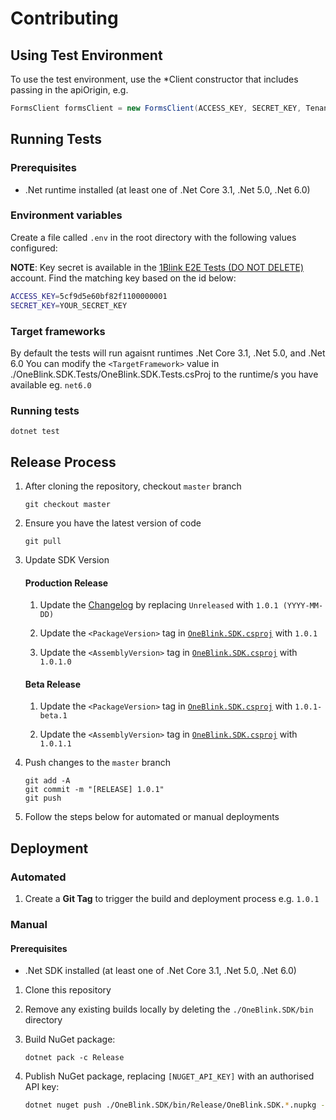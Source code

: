 # Contributing

## Using Test Environment

To use the test environment, use the \*Client constructor that includes passing in the apiOrigin, e.g.

```c#
FormsClient formsClient = new FormsClient(ACCESS_KEY, SECRET_KEY, TenantName.ONEBLINK_TEST);
```

## Running Tests

### Prerequisites

-   .Net runtime installed (at least one of .Net Core 3.1, .Net 5.0, .Net 6.0)

### Environment variables

Create a file called `.env` in the root directory with the following values configured:

**NOTE**: Key secret is available in the [1Blink E2E Tests (DO NOT DELETE)](https://console-test.oneblink.io/organisations/5c58beb2ff59481100000002/keys) account. Find the matching key based on the id below:

```sh
ACCESS_KEY=5cf9d5e60bf82f1100000001
SECRET_KEY=YOUR_SECRET_KEY
```

### Target frameworks

By default the tests will run agaisnt runtimes .Net Core 3.1, .Net 5.0, and .Net 6.0
You can modify the `<TargetFramework>` value in ./OneBlink.SDK.Tests/OneBlink.SDK.Tests.csProj to the runtime/s you have available eg. `net6.0`

### Running tests

```
dotnet test
```

## Release Process

1.  After cloning the repository, checkout `master` branch

    ```
    git checkout master
    ```

1.  Ensure you have the latest version of code

    ```
    git pull
    ```

1.  Update SDK Version

    #### Production Release

    1.  Update the [Changelog](./CHANGELOG.md) by replacing `Unreleased` with `1.0.1 (YYYY-MM-DD)`

    1.  Update the `<PackageVersion>` tag in [`OneBlink.SDK.csproj`](./OneBlink.SDK/OneBlink.SDK.csproj) with `1.0.1`

    1.  Update the `<AssemblyVersion>` tag in [`OneBlink.SDK.csproj`](./OneBlink.SDK/OneBlink.SDK.csproj) with `1.0.1.0`

    #### Beta Release

    1.  Update the `<PackageVersion>` tag in [`OneBlink.SDK.csproj`](./OneBlink.SDK/OneBlink.SDK.csproj) with `1.0.1-beta.1`

    1.  Update the `<AssemblyVersion>` tag in [`OneBlink.SDK.csproj`](./OneBlink.SDK/OneBlink.SDK.csproj) with `1.0.1.1`

1.  Push changes to the `master` branch

    ```
    git add -A
    git commit -m "[RELEASE] 1.0.1"
    git push
    ```

1.  Follow the steps below for automated or manual deployments

## Deployment

### Automated

1.  Create a **Git Tag** to trigger the build and deployment process e.g. `1.0.1`

### Manual

#### Prerequisites

-   .Net SDK installed (at least one of .Net Core 3.1, .Net 5.0, .Net 6.0)

1.  Clone this repository

1.  Remove any existing builds locally by deleting the `./OneBlink.SDK/bin` directory

1.  Build NuGet package:

    ```
    dotnet pack -c Release
    ```

1.  Publish NuGet package, replacing `[NUGET_API_KEY]` with an authorised API key:

    ```sh
    dotnet nuget push ./OneBlink.SDK/bin/Release/OneBlink.SDK.*.nupkg --api-key [NUGET_API_KEY]
    ```
